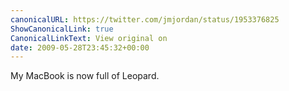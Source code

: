 ```yaml
---
canonicalURL: https://twitter.com/jmjordan/status/1953376825
ShowCanonicalLink: true
CanonicalLinkText: View original on
date: 2009-05-28T23:45:32+00:00
---
```

My MacBook is now full of Leopard.